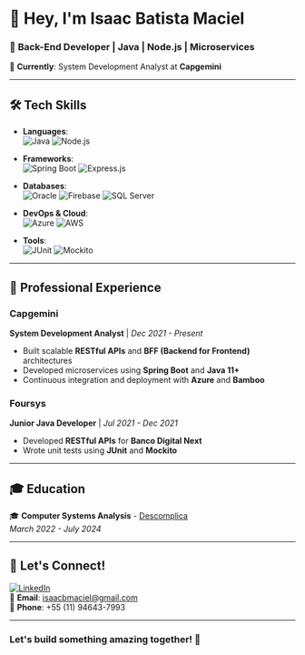# 👋 Hey, I'm **Isaac Batista Maciel**

### 🚀 **Back-End Developer** | **Java | Node.js | Microservices**  
💼 **Currently**: System Development Analyst at **Capgemini**

---

## 🛠️ **Tech Skills**

- **Languages**:  
  ![Java](https://img.shields.io/badge/Java-ED8B00?style=for-the-badge&logo=java&logoColor=white) ![Node.js](https://img.shields.io/badge/Node.js-43853D?style=for-the-badge&logo=node.js&logoColor=white)

- **Frameworks**:  
  ![Spring Boot](https://img.shields.io/badge/Spring%20Boot-6DB33F?style=for-the-badge&logo=spring&logoColor=white) ![Express.js](https://img.shields.io/badge/Express.js-404D59?style=for-the-badge)

- **Databases**:  
  ![Oracle](https://img.shields.io/badge/Oracle-F80000?style=for-the-badge&logo=oracle&logoColor=white) ![Firebase](https://img.shields.io/badge/Firebase-FFCA28?style=for-the-badge&logo=firebase&logoColor=white) ![SQL Server](https://img.shields.io/badge/SQL%20Server-CC2927?style=for-the-badge&logo=microsoft%20sql%20server&logoColor=white)

- **DevOps & Cloud**:  
  ![Azure](https://img.shields.io/badge/Azure-0078D4?style=for-the-badge&logo=microsoftazure&logoColor=white) ![AWS](https://img.shields.io/badge/AWS-232F3E?style=for-the-badge&logo=amazonaws&logoColor=white)

- **Tools**:  
  ![JUnit](https://img.shields.io/badge/JUnit-25A162?style=for-the-badge&logo=junit5&logoColor=white) ![Mockito](https://img.shields.io/badge/Mockito-25A162?style=for-the-badge)

---

## 💼 **Professional Experience**

### Capgemini  
**System Development Analyst** | *Dec 2021 - Present*  
- Built scalable **RESTful APIs** and **BFF (Backend for Frontend)** architectures  
- Developed microservices using **Spring Boot** and **Java 11+**  
- Continuous integration and deployment with **Azure** and **Bamboo**

### Foursys  
**Junior Java Developer** | *Jul 2021 - Dec 2021*  
- Developed **RESTful APIs** for **Banco Digital Next**  
- Wrote unit tests using **JUnit** and **Mockito**

---

## 🎓 **Education**

🎓 **Computer Systems Analysis** - [Descomplica](https://www.descomplica.com.br)  
*March 2022 - July 2024*

---

## 📱 **Let's Connect!**

[![LinkedIn](https://img.shields.io/badge/LinkedIn-0077B5?style=for-the-badge&logo=linkedin&logoColor=white)](https://www.linkedin.com/in/isaac-batista-maciel)  
📧 **Email**: isaacbmaciel@gmail.com  
📱 **Phone**: +55 (11) 94643-7993  

---

### Let's build something amazing together! 🚀

